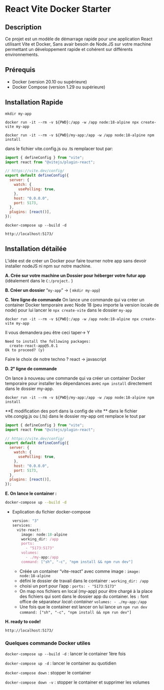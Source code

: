 # React Vite Docker Starter

## Description
Ce projet est un modèle de démarrage rapide pour une application React utilisant Vite et Docker, Sans avair besoin de Node.JS sur votre machine
permettant un développement rapide et cohérent sur différents environnements.

## Prérequis
- Docker (version 20.10 ou supérieure)
- Docker Compose (version 1.29 ou supérieure)


## Installation Rapide

`mkdir my-app`

`docker run -it --rm -v ${PWD}:/app -w /app node:18-alpine npx create-vite my-app`

`docker run -it --rm -v ${PWD}/my-app:/app -w /app node:18-alpine npm install`

dans le fichier vite.config.js ou .ts remplacer tout par:
```jsx
import { defineConfig } from "vite";
import react from "@vitejs/plugin-react";

// https://vite.dev/config/
export default defineConfig({
  server: {
    watch: {
      usePolling: true,
    },
    host: "0.0.0.0",
    port: 5173,
  },
  plugins: [react()],
});

```

`docker-compose up --build -d`

`http://localhost:5173/`


## Installation détailée

L’idée est de créer un Docker pour faire tourner notre app sans devoir installer nodeJS ni npm sur notre machine. 

**A. Crée sur votre machine un Dossier pour héberger votre futur app** 
(idéalement dans le `C:/project.` )


**B. Créer un dossier**
 “`my-app`” -> ( `mkdir my-app`)

**C. 1ère ligne de commande** 
On lance une commande qui va créer un container Docker temporaire avec Node 18 (peu importe la version locale de node) pour lui lancer le `npx create-vite` dans le dossier `my-app`

```docker
docker run -it --rm -v ${PWD}:/app -w /app node:18-alpine npx create-vite my-app
```

Il vous demandera peu être ceci taper→ Y 

```docker
Need to install the following packages:
  create-react-app@5.0.1
Ok to proceed? (y)
```

Faire le choix de notre techno ? react → javascript


**D. 2ᵉ ligne de commande**

On lance à nouveau une commande qui va créer un container Docker temporaire pour installer les dépendances avec `npm install` directement dans le dossier my-app. 

```Docker
docker run -it --rm -v ${PWD}/my-app:/app -w /app node:18-alpine npm install

```
**E modification des port dans la config de vite **
dans le fichier vite.congig.js ou (.ts) dans le dossier my-app ont remplace le tout par
```javascript
import { defineConfig } from "vite";
import react from "@vitejs/plugin-react";

// https://vite.dev/config/
export default defineConfig({
  server: {
    watch: {
      usePolling: true,
    },
    host: "0.0.0.0",
    port: 5173,
  },
  plugins: [react()],
});


```


**E. On lance le container :**

```bash
docker-compose up --build -d
```
- Explication du fichier docker-compose
    
    ```jsx
    version: "3"
    services:
      vite-react:
        image: node:18-alpine
        working_dir: /app
        ports:
          - "5173:5173"
        volumes:
          - ./my-app:/app
        command: ["sh", "-c", "npm install && npm run dev"]
    ```
    - Créée un container “vite-react” avec comme image : `image: node:18-alpine`
    - défini le dossier de travail dans le container : `working_dir: /app`
    - choisi un port pour l’app :
     `ports:
          - "5173:5173"`
    - On map nos fichiers en local (my-app) pour être chargé à la place des fichiers qui sont dans le dossier app du container. les `:` font office de séparateur *local*`:`*container*
    `volumes:
          - ./my-app:/app`
    - Une fois que le container est lancer on lui lance un `npm run dev` 
    `command: ["sh", "-c", "npm install && npm run dev"]`
    

**H. ready to code!** 

```bash
http://localhost:5173/

```

### Quelques commande Docker utiles

`docker-compose up --build -d` : lancer le container 1ère fois

`docker-compose up -d` : lancer le container au quotidien

`docker-compose down` : stopper le container

`docker-compose down -v` : stopper le container et supprimer les volumes

